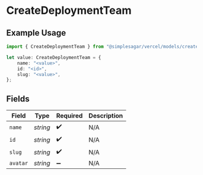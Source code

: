 # CreateDeploymentTeam

## Example Usage

```typescript
import { CreateDeploymentTeam } from "@simplesagar/vercel/models/createdeploymentop.js";

let value: CreateDeploymentTeam = {
    name: "<value>",
    id: "<id>",
    slug: "<value>",
};
```

## Fields

| Field              | Type               | Required           | Description        |
| ------------------ | ------------------ | ------------------ | ------------------ |
| `name`             | *string*           | :heavy_check_mark: | N/A                |
| `id`               | *string*           | :heavy_check_mark: | N/A                |
| `slug`             | *string*           | :heavy_check_mark: | N/A                |
| `avatar`           | *string*           | :heavy_minus_sign: | N/A                |